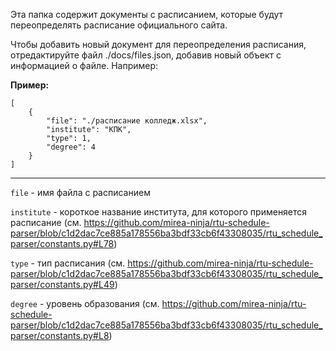 Эта папка содержит документы с расписанием, которые будут переопределять расписание официального сайта. 

Чтобы добавить новый документ для переопределения расписания, отредактируйте файл ./docs/files.json, добавив новый объект с информацией о файле. Например:


**Пример:**
```
[
    {
        "file": "./расписание колледж.xlsx",
        "institute": "КПК",
        "type": 1,
        "degree": 4
    }
]
```

---

`file` - имя файла с расписанием

`institute` - короткое название института, для которого применяется расписание (см. https://github.com/mirea-ninja/rtu-schedule-parser/blob/c1d2dac7ce885a178556ba3bdf33cb6f43308035/rtu_schedule_parser/constants.py#L78)

`type` - тип расписания (см. https://github.com/mirea-ninja/rtu-schedule-parser/blob/c1d2dac7ce885a178556ba3bdf33cb6f43308035/rtu_schedule_parser/constants.py#L49)

`degree` - уровень образования (см. https://github.com/mirea-ninja/rtu-schedule-parser/blob/c1d2dac7ce885a178556ba3bdf33cb6f43308035/rtu_schedule_parser/constants.py#L8)
